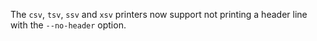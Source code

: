 The  `csv`, `tsv`, `ssv` and `xsv` printers now support not printing a header
line with the `--no-header` option.
